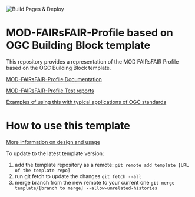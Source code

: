 ![Build Pages & Deploy](https://github.com/FAIR-IMPACT/MOD-DCAT-profile/actions/workflows/pages/pages-build-deployment/badge.svg)

# MOD-FAIRsFAIR-Profile based on OGC Building Block template

This repository provides a representation of the MOD FAIRsFAIR Profile based on the OGC Building Block template.

[MOD-FAIRsFAIR-Profile Documentation](https://fair-impact.github.io/MOD-FAIRsFAIR-profile/build/generateddocs/slate-build/bbr/template/mod-fairsfair-bblock/)

[MOD-FAIRsFAIR-Profile Test reports](https://fair-impact.github.io/MOD-FAIRsFAIR-profile/build/tests/report.html)

[Examples of using this with typical applications of OGC standards](https://github.com/ogcincubator/bblocks-examples)


# How to use this template

[More information on design and usage](https://github.com/opengeospatial/bblock-template/blob/master/USAGE.md)

To update to the latest template version:
1. add the template repository as a remote:
    ```git remote add template [URL of the template repo]```
2. run git fetch to update the changes
    ```git fetch --all```
3. merge branch from the new remote to your current one
    ```git merge template/[branch to merge] --allow-unrelated-histories```

